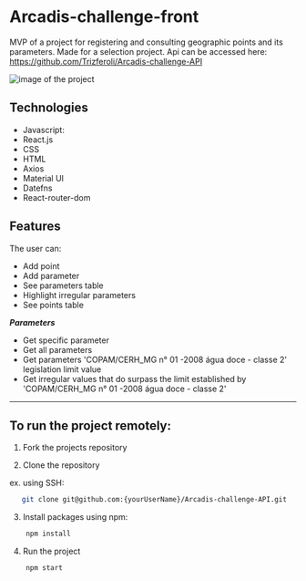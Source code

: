 # Arcadis-challenge-front

MVP of a project for registering and consulting geographic points and its parameters. Made for a selection project.
Api can be accessed here: https://github.com/Trizferoli/Arcadis-challenge-API

![image of the project](./arcadis//src/assets/Opera%20Instant%C3%A2neo_2022-08-18_130542_localhost.png)
## Technologies

- Javascript:
- React.js
- CSS
- HTML
- Axios
- Material UI
- Datefns
- React-router-dom

## Features
The user can:

- Add point
- Add parameter
- See parameters table
- Highlight irregular parameters
- See points table

_**Parameters**_

- Get specific parameter
- Get all parameters
- Get parameters 'COPAM/CERH_MG n° 01 -2008 água doce - classe 2' legislation limit value
- Get irregular values that do surpass the limit established by 'COPAM/CERH_MG n° 01 -2008 água doce - classe 2'

---

## To run the project remotely:

1. Fork the projects repository

2. Clone the repository

ex. using SSH:
```sh
   git clone git@github.com:{yourUserName}/Arcadis-challenge-API.git
```
3. Install packages
using npm:
```sh
    npm install
```
4. Run the project
```sh
    npm start
```
